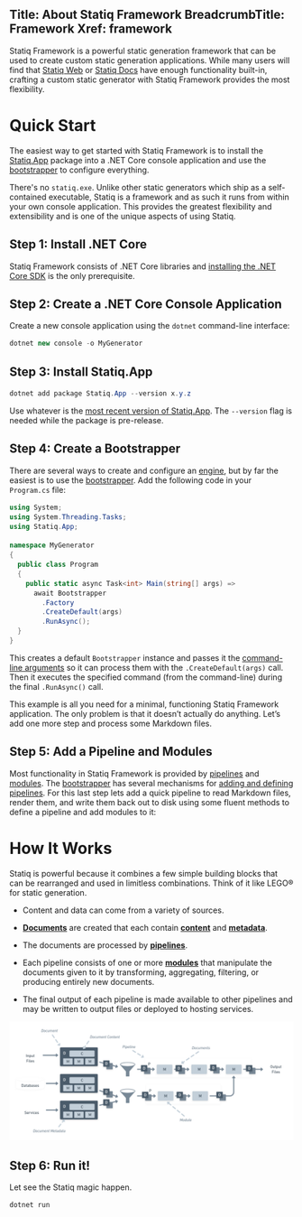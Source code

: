 Title: About Statiq Framework
BreadcrumbTitle: Framework
Xref: framework
---
Statiq Framework is a powerful static generation framework that can be used to create custom static generation applications. While many users will find that [Statiq Web](xref:web) or [Statiq Docs](xref:docs) have enough functionality built-in, crafting a custom static generator with Statiq Framework provides the most flexibility.

# Quick Start

The easiest way to get started with Statiq Framework is to install the [Statiq.App](https://www.nuget.org/packages/Statiq.App) package into a .NET Core console application and use the [bootstrapper](xref:bootstrapper) to configure everything.

There's no `statiq.exe`. Unlike other static generators which ship as a self-contained executable, Statiq is a framework and as such it runs from within your own console application. This provides the greatest flexibility and extensibility and is one of the unique aspects of using Statiq.

## Step 1: Install .NET Core

Statiq Framework consists of .NET Core libraries and [installing the .NET Core SDK](https://dot.net) is the only prerequisite.

## Step 2: Create a .NET Core Console Application

Create a new console application using the `dotnet` command-line interface:

```csharp
dotnet new console -o MyGenerator
```

## Step 3: Install Statiq.App

```csharp
dotnet add package Statiq.App --version x.y.z
```

Use whatever is the [most recent version of Statiq.App](https://www.nuget.org/packages/Statiq.App). The `--version` flag is needed while the package is pre-release.

## Step 4: Create a Bootstrapper

There are several ways to create and configure an [engine](xref:execution#engine), but by far the easiest is to use the [bootstrapper](xref:bootstrapper). Add the following code in your `Program.cs` file:

```csharp
using System;
using System.Threading.Tasks;
using Statiq.App;

namespace MyGenerator
{
  public class Program
  {
    public static async Task<int> Main(string[] args) =>
      await Bootstrapper
        .Factory
        .CreateDefault(args)
        .RunAsync();
  }
}
```

This creates a default `Bootstrapper` instance and passes it the [command-line arguments](xref:command-line-interface) so it can process them with the `.CreateDefault(args)` call. Then it executes the specified command (from the command-line) during the final `.RunAsync()` call.

This example is all you need for a minimal, functioning Statiq Framework application. The only problem is that it doesn’t actually do anything. Let’s add one more step and process some Markdown files.

## Step 5: Add a Pipeline and Modules

Most functionality in Statiq Framework is provided by [pipelines](xref:pipelines-and-modules) and [modules](xref:about-modules). The [bootstrapper](xref:bootstrapper) has several mechanisms for [adding and defining pipelines](xref:adding-pipelines). For this last step lets add a quick pipeline to read Markdown files, render them, and write them back out to disk using some fluent methods to define a pipeline and add modules to it:

# How It Works

Statiq is powerful because it combines a few simple building blocks that can be rearranged and used in limitless combinations. Think of it like LEGO® for static generation.

- Content and data can come from a variety of sources.

- **[Documents](xref:documents-and-metadata)** are created that each contain **[content](xref:content)** and **[metadata](xref:documents-and-metadata#about-metadata)**.

- The documents are processed by **[pipelines](xref:pipelines-and-modules)**.

- Each pipeline consists of one or more **[modules](xref:about-modules)** that manipulate the documents given to it by transforming, aggregating, filtering, or producing entirely new documents.

- The final output of each pipeline is made available to other pipelines and may be written to output files or deployed to hosting services.

<div><img src="/assets/flow.png" class="mw-100"></div>

## Step 6: Run it!
Let see the Statiq magic happen.

```csharp
dotnet run
```
